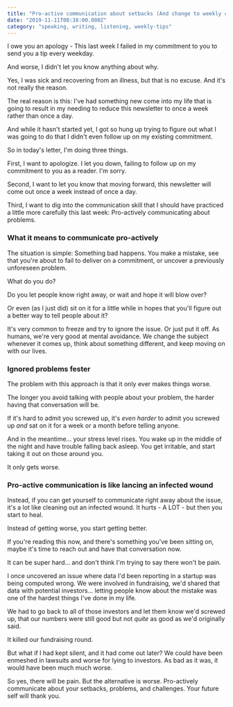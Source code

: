 ```yaml
---
title: "Pro-active communication about setbacks (And change to weekly cadence)"
date: "2019-11-11T08:38:00.000Z"
category: "speaking, writing, listening, weekly-tips"
---
```


I owe you an apology - This last week I failed in my commitment to you to send you a tip every weekday.

And worse, I didn't let you know anything about why.

Yes, I was sick and recovering from an illness, but that is no excuse. And it's not really the reason.

The real reason is this: I've had something new come into my life that is going to result in my needing to reduce this newsletter to once a week rather than once a day.

And while it hasn't started yet, I got so hung up trying to figure out what I was going to do that I didn't even follow up on my existing commitment.

So in today's letter, I'm doing three things.

First, I want to apologize. I let you down, failing to follow up on my commitment to you as a reader. I'm sorry.

Second, I want to let you know that moving forward, this newsletter will come out once a week instead of once a day.

Third, I want to dig into the communication skill that I should have practiced a little more carefully this last week: Pro-actively communicating about problems.

### What it means to communicate pro-actively

The situation is simple: Something bad happens. You make a mistake, see that you're about to fail to deliver on a commitment, or uncover a previously unforeseen problem.

What do you do?

Do you let people know right away, or wait and hope it will blow over?

Or even (as I just did) sit on it for a little while in hopes that you'll figure out a better way to tell people about it?

It's very common to freeze and try to ignore the issue. Or just put it off. As humans, we're very good at mental avoidance. We change the subject whenever it comes up, think about something different, and keep moving on with our lives.

### Ignored problems fester

The problem with this approach is that it only ever makes things worse.

The longer you avoid talking with people about your problem, the harder having that conversation will be.

If it's hard to admit you screwed up, it's _even harder_ to admit you screwed up _and_ sat on it for a week or a month before telling anyone.

And in the meantime... your stress level rises. You wake up in the middle of the night and have trouble falling back asleep. You get irritable, and start taking it out on those around you.

It only gets worse.

### Pro-active communication is like lancing an infected wound

Instead, if you can get yourself to communicate right away about the issue, it's a lot like cleaning out an infected wound. It hurts - A LOT - but then you start to heal.

Instead of getting worse, you start getting better.

If you're reading this now, and there's something you've been sitting on, maybe it's time to reach out and have that conversation now.

It can be super hard... and don't think I'm trying to say there won't be pain.

I once uncovered an issue where data I'd been reporting in a startup was being computed wrong. We were involved in fundraising, we'd shared that data with potential investors... letting people know about the mistake was one of the hardest things I've done in my life.

We had to go back to all of those investors and let them know we'd screwed up, that our numbers were still good but not _quite_ as good as we'd originally said.

It killed our fundraising round.

But what if I had kept silent, and it had come out later? We could have been enmeshed in lawsuits and worse for lying to investors. As bad as it was, it would have been much much worse.

So yes, there will be pain. But the alternative is worse. Pro-actively communicate about your setbacks, problems, and challenges. Your future self will thank you.
